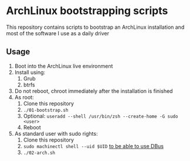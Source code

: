 # ArchLinux bootstrapping scripts

This repository contains scripts to bootstrap an ArchLinux installation and most of the software I use as a daily driver

## Usage

1. Boot into the ArchLinux live environment
2. Install using:
   1. Grub
   2. btrfs
3. Do not reboot, chroot immediately after the installation is finished
4. As root:
    1. Clone this repository
    2. `./01-bootstrap.sh`
    3. Optional: `useradd --shell /usr/bin/zsh --create-home -G sudo <user>`
    4. Reboot
5. As standard user with sudo rights:
   1. Clone this repository
   2. `sudo machinectl shell --uid $UID` [to be able to use DBus](https://www.reddit.com/r/podman/comments/12931nx/comment/kixlv1w/?utm_source=share&utm_medium=web3x&utm_name=web3xcss&utm_term=1&utm_content=share_button)
   3. `./02-arch.sh`
